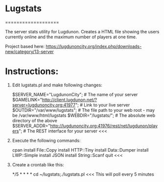 # Lugstats
===================

The server stats utility for Lugdunon. Creates a HTML file showing the users currently online and the maximum number of players at one time.

Project based here: https://lugdunoncity.org/index.php/downloads-new/category/13-server

# Instructions:

1) Edit lugstats.pl and make following changes:
    >>>
    $SERVER_NAME="LugdunonCity";    # The name of your server
    $GAMELINK="http://client.lugdunon.net/?server=lugdunoncity.org:41977"; # Link to your live server
    $OUTDIR="/var/www/lugstats";    # The file path to your web root - may be /var/www/html/lugstats
    $WEBDIR="/lugstats/";           # The absolute web directory of the above
    $SERVER_ADDR="http://lugdunoncity.org:41976/rest/net/lugdunon/players"; # The REST interface for your server
    <<<

2) Execute the following commands:
    >>>
	cpan
	install File::Copy
	install HTTP::Tiny
	install Data::Dumper
	install LWP::Simple
	install JSON
	install String::Scanf
	quit
    <<<

3) Create a crontab like this:
   >>>
	*/5 * * * * cd ~/lugstats;./lugstats.pl
   <<<
   This will poll every 5 minutes
